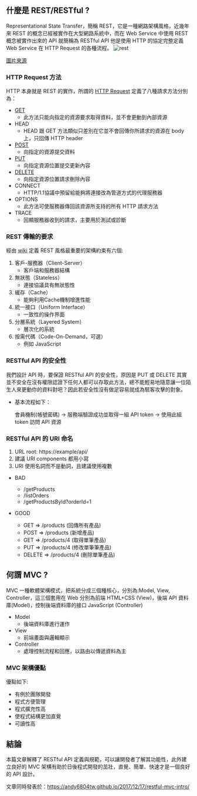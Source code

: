 ## 什麼是 REST/RESTful ?
Representational State Transfer，簡稱 REST，它是一種網路架構風格，近幾年來 REST 的概念已經被實作在大型網路系統中，而在 Web Service 中使用 REST 概念被實作出來的 API 就簡稱為 RESTful API 他是使用 HTTP 的協定完整定義 Web Service 在 HTTP Request 的各種流程。
![rest](https://www.openprogrammer.info/wp-content/uploads/2015/01/restful.gif)

[圖片來源](https://www.openprogrammer.info/2015/01/06/how-to-build-a-restful-service-java-8-sparkjava-in-five-minutes/)

### HTTP Request 方法
HTTP 本身就是 REST 的實作，所謂的 [HTTP Request](https://developer.mozilla.org/zh-TW/docs/Web/HTTP/Methods) 定義了八種請求方法分別為：

- [GET](https://developer.mozilla.org/en-US/docs/Web/HTTP/Methods/GET)
  - 此方法只能向指定的資源要求取得資料，並不會更動到內部資源
- HEAD
  - HEAD 跟 GET 方法類似只差別在它並不會回傳你所請求的資源在 body 上，只回傳 HTTP header
- [POST](https://developer.mozilla.org/en-US/docs/Web/HTTP/Methods/POST)
  - 向指定的資源提交資料
- [PUT](https://developer.mozilla.org/en-US/docs/Web/HTTP/Methods/PUT)
  - 向指定資源位置提交更新內容
- [DELETE](https://developer.mozilla.org/en-US/docs/Web/HTTP/Methods/DELETE)
  - 向指定資源位置請求刪除內容
- CONNECT
  - HTTP/1.1協議中預留給能夠將連接改為管道方式的代理服務器
- OPTIONS
  - 此方法可使服務器傳回該資源所支持的所有 HTTP 請求方法
- TRACE
  - 回顯服務器收到的請求，主要用於測試或診斷

### REST 傳輸的要求
經由 [wiki](https://zh.wikipedia.org/wiki/%E5%85%B7%E8%B1%A1%E7%8A%B6%E6%80%81%E4%BC%A0%E8%BE%93) 定義 REST 風格最重要的架構約束有六個:
1. 客戶-服務器（Client-Server）
    - 客戶端和服務器結構
2. 無狀態（Stateless）
    - 連接協議具有無狀態性
3. 緩存（Cache）
    - 能夠利用Cache機制增進性能
4. 統一接口（Uniform Interface）
    - 一致性的操作界面
5. 分層系統（Layered System）
    - 層次化的系統
6. 按需代碼（Code-On-Demand，可選） 
    - 例如 JavaScript

### RESTful API 的安全性
我們設計 API 時，要保證 RESTful API 的安全性，原因是 PUT 或 DELETE 其實並不安全在沒有權限認證下任何人都可以存取此方法，總不能輕易地隨意讓一位陌生人來更動你的資料對吧？因此若安全性沒有做足容易就成為駭客攻擊的對象。

* 基本流程如下：

  會員機制(帳號密碼) -> 服務端驗證成功並取得一組 API token -> 使用此組 token 訪問 API 資源

### RESTful API 的 URI 命名

1. URL root: https://example/api/
2. 建議 URI components 都用小寫
3. URI 使用名詞而不是動詞，且建議使用複數

- BAD
  - /getProducts
  - /listOrders
  - /getProductsById?orderId=1

- GOOD
  - GET => /products    (回傳所有產品)
  - POST =>  /products   (新增產品)
  - GET =>  /products/4  (取得單筆產品)
  - PUT =>  /products/4  (修改單筆筆產品)
  - DELETE =>  /products/4  (刪除單筆產品)

## 何謂 MVC ?
MVC 一種軟體架構模式，把系統分成三個種核心，分別為:Model, View, Controller，這三個套用在 Web 分別為前端 HTML+CSS (View)，後端 API 資料庫(Model)，控制後端資料庫的接口 JavaScript (Controller)

- Model
  - 後端資料庫進行運作
- View 
  - 前端畫面與邏輯顯示
- Controller
  - 處理控制流程和回應，以路由以傳遞資料為主

### MVC 架構優點
優點如下:
- 有例於團隊開發
- 程式方便管理
- 程式擴充性高
- 使程式結構更加直覺
- 可讀性高

## 結論
本篇文章解釋了 RESTful API 定義與規範，可以讓開發者了解其功能性，此外建立良好的 MVC 架構有助於日後程式開發的茁壯，直覺、簡單、快速才是一個良好的 API 設計。


文章同時發表於：https://andy6804tw.github.io/2017/12/17/restful-mvc-intro/